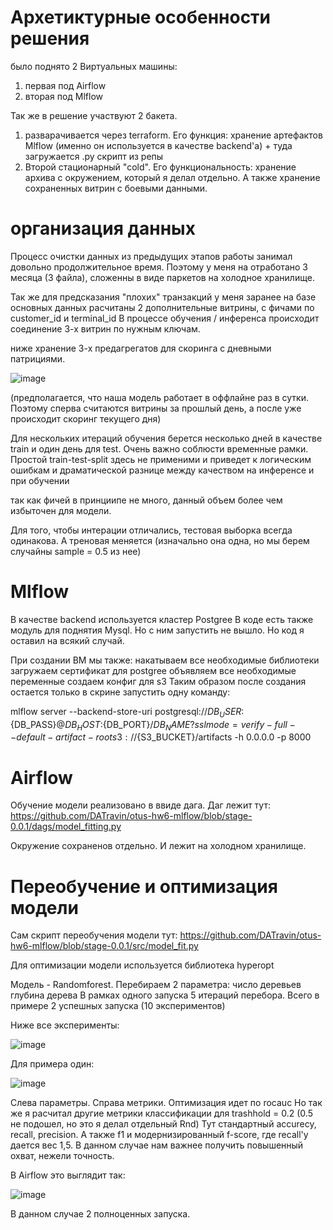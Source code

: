# Архетиктурные особенности решения

было поднято 2 Виртуальных машины:

1) первая под Airflow
2) вторая под Mlflow

Так же в решение участвуют 2 бакета. 
1) разварачивается через terraform. Его функция: хранение артефактов Mlflow (именно он используется в качестве backend'а) + туда загружается .py скрипт из репы
2) Второй стационарный "cold". Его функциональность: хранение архива с окружением, который я делал отдельно. А также хранение сохраненных витрин с боевыми данными.

# организация данных

Процесс очистки данных из предыдущих этапов работы занимал довольно продолжительное время. Поэтому у меня на отработано 3 месяца (3 файла), сложенны в виде паркетов на холодное хранилище.




Так же для предсказания "плохих" транзакций у меня заранее на базе основных данных расчитаны 2 дополнительные витрины, с фичами по customer_id и terminal_id
В процессе обучения / инференса происходит соединение 3-х витрин по нужным ключам.

ниже хранение 3-х предагрегатов для скоринга с дневными патрициями. 

![image](https://github.com/user-attachments/assets/fcf440ee-1519-4a58-90f3-c1b00141937f)

(предполагается, что наша модель работает в оффлайне раз в сутки. Поэтому сперва считаются витрины за прошлый день, а после уже происходит скоринг текущего дня)

Для нескольких итераций обучения берется несколько дней в качестве train и один день для test.
Очень важно соблюсти временные рамки. Простой train-test-split здесь не применими и приведет к логическим ошибкам и драматической разнице между качеством на инференсе и при обучении

так как фичей в принциипе не много, данный объем более чем избыточен для модели.

Для того, чтобы интерации отличались, тестовая выборка всегда одинакова. А треновая меняется (изначально она одна, но мы берем случайны sample = 0.5 из нее)

# Mlflow

В качестве backend используется кластер Postgree 
В коде есть также модуль для поднятия Mysql. Но с ним запустить не вышло. Но код я оставил на всякий случай.

При создании ВМ мы также:
  накатываем все необходимые библиотеки
  загружаем сертификат для postgree
  объявляем все необходимые переменные
  создаем конфиг для s3
Таким образом после создания остается только в скрине запустить одну команду:

mlflow server --backend-store-uri postgresql://${DB_USER}:${DB_PASS}@${DB_HOST}:${DB_PORT}/${DB_NAME}?sslmode=verify-full --default-artifact-root s3://${S3_BUCKET}/artifacts -h 0.0.0.0 -p 8000

# Airflow

Обучение модели реализовано в ввиде дага. Даг лежит тут:
https://github.com/DATravin/otus-hw6-mlflow/blob/stage-0.0.1/dags/model_fitting.py  

Окружение сохраненов отдельно. И лежит на холодном хранилище.

# Переобучение и оптимизация модели

Сам скрипт переобучения модели тут:
https://github.com/DATravin/otus-hw6-mlflow/blob/stage-0.0.1/src/model_fit.py 

Для оптимизации модели используется библиотека hyperopt

Модель - Randomforest.
Перебираем 2 параметра: 
  число деревьев
  глубина дерева
В рамках одного запуска 5 итераций перебора.
Всего в примере 2 успешных запуска (10 экспериментов)

Ниже все эксперименты:

![image](https://github.com/user-attachments/assets/ad3fb96a-077b-4dbe-b025-afb37d53b619)

Для примера один:

![image](https://github.com/user-attachments/assets/f42313e4-98ac-4b6a-a31c-d2c3cb1916e1)

Слева параметры. Справа метрики. Оптимизация идет по rocauc
Но так же я расчитал другие метрики классификации для trashhold = 0.2 (0.5 не подошел, но это я делал отдельный Rnd)
Тут стандартный accurecy, recall, precision. А также f1 и модернизированный f-score, где recall'у дается вес 1,5. В данном случае нам важнее получить повышенный охват, нежели точность.

В Airflow это выглядит так:

![image](https://github.com/user-attachments/assets/b0d398a6-bdaf-4376-a4e0-6716995f5d0c)

В данном случае 2 полноценных запуска.
  



